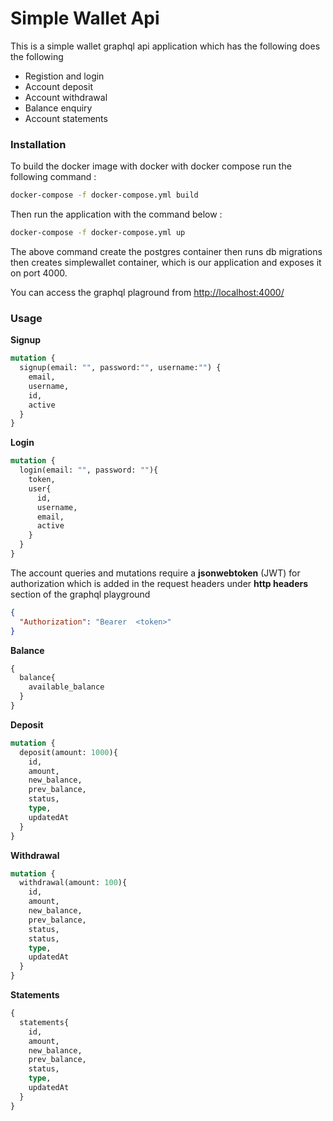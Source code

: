 # Simple Wallet Api

This is a simple wallet graphql api application which has the following does the following

- Registion and login
- Account deposit
- Account withdrawal
- Balance enquiry
- Account statements

### **Installation**

To build the docker image with docker with docker compose run the following command :

```bash
docker-compose -f docker-compose.yml build
```

Then run the application with the command below :

```bash
docker-compose -f docker-compose.yml up
```

The above command create the postgres container then runs db migrations then creates simplewallet container, which is our application and exposes it on port 4000.

You can access the graphql plaground from [http://localhost:4000/](http://localhost:4000/)

### **Usage**

**Signup**

```graphql
mutation {
  signup(email: "", password:"", username:"") {
    email,
    username,
    id,
    active
  }
}
```

**Login**

```graphql
mutation {
  login(email: "", password: ""){
    token,
    user{
      id,
      username,
      email,
      active
    }
  }
}
```

The  account queries and mutations require a **jsonwebtoken** (JWT) for authorization which is added in the request headers  under **http headers** section of the graphql playground

```json
{
  "Authorization": "Bearer  <token>"
}
```

**Balance**

```graphql
{
  balance{
    available_balance
  }
}
```

**Deposit**

```graphql
mutation {
  deposit(amount: 1000){
    id,
    amount,
    new_balance,
    prev_balance,
    status,
    type,
    updatedAt
  }
}
```

**Withdrawal**

```graphql
mutation {
  withdrawal(amount: 100){
    id,
    amount,
    new_balance,
    prev_balance,
    status,
    status,
    type,
    updatedAt
  }
}
```

**Statements**

```graphql
{
  statements{
    id,
    amount,
    new_balance,
    prev_balance,
    status,
    type,
    updatedAt
  }
}
```